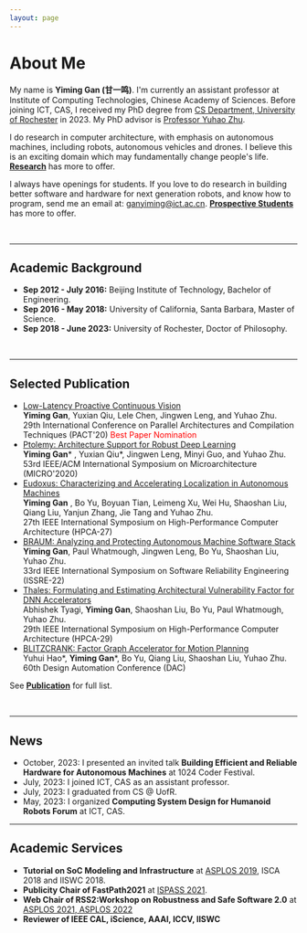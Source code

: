 ```yaml
---
layout: page
---
```


# About Me


My name is **Yiming Gan (甘一鸣)**. I'm currently an assistant professor at Institute of Computing Technologies, Chinese Academy of Sciences. Before joining ICT, CAS, I received my PhD degree from [CS Department, University of Rochester](https://www.cs.rochester.edu/) in 2023. My PhD advisor is [Professor Yuhao Zhu](https://yuhaozhu.com/). 

I do research in computer architecture, with emphasis on autonomous machines, including robots, autonomous vehicles and drones. I believe this is an exciting domain which may fundamentally change people's life. [**Research**](https://Gyiming.github.io) has more to offer. 

I always have openings for students. If you love to do research in building better software and hardware for next generation robots, and know how to program, send me an email at: ganyiming@ict.ac.cn. [**Prospective Students**](https://Gyiming.github.io) has more to offer. 

<br>

---

## Academic Background


- **Sep 2012 - July 2016:** Beijing Institute of Technology, Bachelor of Engineering.
- **Sep 2016 - May 2018:** University of California, Santa Barbara, Master of Science.
- **Sep 2018 - June 2023:** University of Rochester, Doctor of Philosophy. 

<br>

---

## Selected Publication

- [Low-Latency Proactive Continuous Vision](https://gyiming.github.io/file/PACT2020.pdf)<br>**Yiming Gan**, Yuxian Qiu, Lele Chen, Jingwen Leng, and Yuhao Zhu.<br>29th International Conference on Parallel Architectures and Compilation Techniques (PACT'20)<font color='red'> Best Paper Nomination </font><br> 
- [Ptolemy: Architecture Support for Robust Deep Learning](https://gyiming.github.io/file/MICRO2020.pdf)<br>**Yiming Gan*** , Yuxian Qiu*, Jingwen Leng, Minyi Guo, and Yuhao Zhu.<br>53rd IEEE/ACM International Symposium on Microarchitecture (MICRO'2020)<br>
- [Eudoxus: Characterizing and Accelerating Localization in Autonomous Machines](https://gyiming.github.io/file/hpca2021.pdf)<br>**Yiming Gan** , Bo Yu, Boyuan Tian, Leimeng Xu, Wei Hu, Shaoshan Liu, Qiang Liu, Yanjun Zhang, Jie Tang and Yuhao Zhu.<br>27th IEEE International Symposium on High-Performance Computer Architecture (HPCA-27)<br>
- [BRAUM: Analyzing and Protecting Autonomous Machine Software Stack](https://gyiming.github.io/file/ISSRE-22-camera-ready.pdf)<br>**Yiming Gan**, Paul Whatmough, Jingwen Leng, Bo Yu, Shaoshan Liu, Yuhao Zhu.<br>33rd IEEE International Symposium on Software Reliability Engineering (ISSRE-22)<br>
- [Thales: Formulating and Estimating Architectural Vulnerability Factor for DNN Accelerators](https://gyiming.github.io/file/ISSRE-22-camera-ready.pdf)<br>Abhishek Tyagi, **Yiming Gan**, Shaoshan Liu, Bo Yu, Paul Whatmough, Yuhao Zhu.<br>29th IEEE International Symposium on High-Performance Computer Architecture (HPCA-29)<br>
- [BLITZCRANK: Factor Graph Accelerator for Motion Planning](https://gyiming.github.io/file/ISSRE-22-camera-ready.pdf)<br>Yuhui Hao*, **Yiming Gan***, Bo Yu, Qiang Liu, Shaoshan Liu, Yuhao Zhu.<br>60th Design Automation Conference (DAC)<br>

See [**Publication**](https://Gyiming.github.io/publications) for full list. 

<br>

--- 

## News

- October, 2023: I presented an invited talk **Building Efficient and Reliable Hardware for Autonomous Machines** at 1024 Coder Festival.
- July, 2023: I joined ICT, CAS as an assistant professor. 
- July, 2023: I graduated from CS @ UofR.
- May, 2023: I organized **Computing System Design for Humanoid Robots Forum** at ICT, CAS. 

---

## Academic Services

- **Tutorial on SoC Modeling and Infrastructure** at [ASPLOS 2019](https://www.cs.rochester.edu/horizon/socinfra-tutorial/), ISCA 2018 and IISWC 2018. 
- **Publicity Chair of FastPath2021** at [ISPASS 2021](https://fastpath2020.github.io/FastPath2021/).
- **Web Chair of RSS2:Workshop on Robustness and Safe Software 2.0** at [ASPLOS 2021, ASPLOS 2022](https://rss2workshop.github.io/)
- **Reviewer of IEEE CAL, iScience, AAAI, ICCV, IISWC**

<br>

